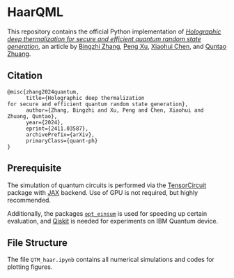 # HaarQML
This repository contains the official Python implementation of [*Holographic deep thermalization
for secure and efficient quantum random state generation*](https://arxiv.org/abs/2411.03587), an article by [Bingzhi Zhang](https://sites.google.com/view/bingzhi-zhang/home), [Peng Xu](https://francis-hsu.github.io/), [Xiaohui Chen](https://the-xiaohuichen.github.io/), and [Quntao Zhuang](https://sites.usc.edu/zhuang).

## Citation
```
@misc{zhang2024quantum,
      title={Holographic deep thermalization
for secure and efficient quantum random state generation}, 
      author={Zhang, Bingzhi and Xu, Peng and Chen, Xiaohui and Zhuang, Quntao},
      year={2024},
      eprint={2411.03587},
      archivePrefix={arXiv},
      primaryClass={quant-ph}
}
```

## Prerequisite
The simulation of quantum circuits is performed via the [TensorCircuit](https://tensorcircuit.readthedocs.io/en/latest/#) package with [JAX](https://jax.readthedocs.io/en/latest/notebooks/quickstart.html) backend. Use of GPU is not required, but highly recommended. 

Additionally, the packages [`opt_einsum`](https://optimized-einsum.readthedocs.io/en/stable/) is used for speeding up certain evaluation, and [Qiskit](https://docs.quantum.ibm.com/guides) is needed for experiments on IBM Quantum device.

## File Structure
The file `QTM_haar.ipynb` contains all numerical simulations and codes for plotting figures.
